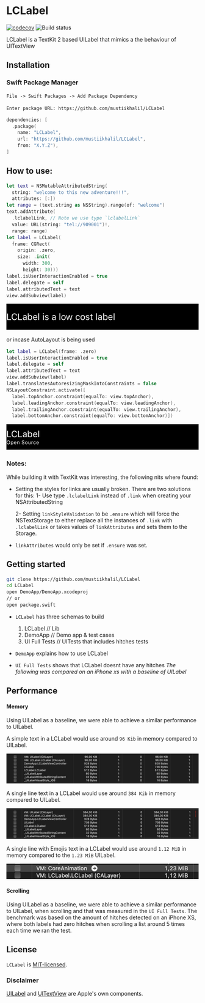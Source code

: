 # LCLabel

[![codecov](https://codecov.io/gh/mustiikhalil/LCLabel/branch/main/graph/badge.svg?token=KAH2KVQ5MQ)](https://codecov.io/gh/mustiikhalil/LCLabel)
![Build status](https://github.com/mustiikhalil/lclabel/actions/workflows/build.yml/badge.svg?branch=main)

LCLabel is a TextKit 2 based UILabel that mimics a the behaviour of UITextView

## Installation

### Swift Package Manager

```
File -> Swift Packages -> Add Package Dependency

Enter package URL: https://github.com/mustiikhalil/LCLabel
```

```swift
dependencies: [
  .package(
    name: "LCLabel",
    url: "https://github.com/mustiikhalil/LCLabel",
    from: "X.Y.Z"),
]
```

## How to use:

```swift
let text = NSMutableAttributedString(
  string: "welcome to this new adventure!!!",
  attributes: [:])
let range = (text.string as NSString).range(of: "welcome")
text.addAttribute(
  .lclabelLink, // Note we use type `lclabelLink`
  value: URL(string: "tel://909001")!,
  range: range)
let label = LCLabel(
  frame: CGRect(
    origin: .zero, 
    size: .init(
      width: 300, 
      height: 30)))
label.isUserInteractionEnabled = true
label.delegate = self
label.attributedText = text
view.addSubview(label)
```

![](Sources/LCLabel/LCLabel.docc/Resources/__snapshots__/testTextCenterAlignment.1.png)

or incase AutoLayout is being used

```swift
let label = LCLabel(frame: .zero)
label.isUserInteractionEnabled = true
label.delegate = self
label.attributedText = text
view.addSubview(label)
label.translatesAutoresizingMaskIntoConstraints = false
NSLayoutConstraint.activate([
  label.topAnchor.constraint(equalTo: view.topAnchor),
  label.leadingAnchor.constraint(equalTo: view.leadingAnchor),
  label.trailingAnchor.constraint(equalTo: view.trailingAnchor),
  label.bottomAnchor.constraint(equalTo: view.bottomAnchor)])
```

![](Sources/LCLabel/LCLabel.docc/Resources/__snapshots__/testInstagramLabelMimic.1.png)

### Notes:

While building it with TextKit was interesting, the following nits where found:

- Setting the styles for links are usually broken. There are two solutions for this:
  1- Use type `.lclabelLink` instead of `.link` when creating your NSAttributedString

  2- Setting `linkStyleValidation` to be `.ensure` which will force the NSTextStorage to either replace all the instances of `.link` with `.lclabelLink` or takes values of `linkAttributes` and sets them to the Storage.

- `linkAttributes` would only be set if `.ensure` was set.

## Getting started

```bash
git clone https://github.com/mustiikhalil/LCLabel
cd LCLabel
open DemoApp/DemoApp.xcodeproj
// or
open package.swift
```

- `LCLabel` has three schemas to build
  1. LCLabel // Lib
  2. DemoApp // Demo app & test cases
  3. UI Full Tests // UITests that includes hitches tests
 
- `DemoApp` explains how to use LCLabel
- `UI Full Tests` shows that LCLabel doesnt have any hitches
  *The following was compared on an iPhone xs with a baseline of UILabel*

## Performance

#### Memory

Using UILabel as a baseline, we were able to achieve a similar performance to UILabel.

A simple text in a LCLabel would use around `96 Kib` in memory compared to UILabel.

![](Sources/LCLabel/LCLabel.docc/Resources/screenshots/shorttext.png)

A single line text in a LCLabel would use around `384 Kib` in memory compared to UILabel.

![](Sources/LCLabel/LCLabel.docc/Resources/screenshots/oneline-text-long.png)

A single line with Emojis text in a LCLabel would use around `1.12 MiB` in memory compared to the `1.23 MiB` UILabel.

![](Sources/LCLabel/LCLabel.docc/Resources/screenshots/longtext-emoji.png)

#### Scrolling

Using UILabel as a baseline, we were able to achieve a similar performance to UILabel, 
when scrolling and that was measured in the `UI Full Tests`. 
The benchmark was based on the amount of hitches detected on an iPhone XS, 
where both labels had zero hitches when scrolling a list around 5 times each time we ran the test.

## License

`LCLabel` is [MIT-licensed](./LICENSE.md).

### Disclaimer 

[UILabel](https://developer.apple.com/documentation/uikit/uilabel/) and [UITextView](https://developer.apple.com/documentation/uikit/uitextview) are Apple's own components.
